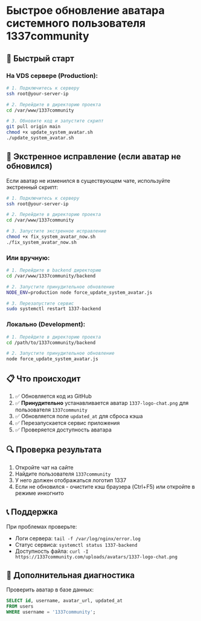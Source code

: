 # Быстрое обновление аватара системного пользователя 1337community

## 🚀 Быстрый старт

### На VDS сервере (Production):

```bash
# 1. Подключитесь к серверу
ssh root@your-server-ip

# 2. Перейдите в директорию проекта
cd /var/www/1337community

# 3. Обновите код и запустите скрипт
git pull origin main
chmod +x update_system_avatar.sh
./update_system_avatar.sh
```

## 🚨 Экстренное исправление (если аватар не обновился)

Если аватар не изменился в существующем чате, используйте экстренный скрипт:

```bash
# 1. Подключитесь к серверу
ssh root@your-server-ip

# 2. Перейдите в директорию проекта
cd /var/www/1337community

# 3. Запустите экстренное исправление
chmod +x fix_system_avatar_now.sh
./fix_system_avatar_now.sh
```

### Или вручную:

```bash
# 1. Перейдите в backend директорию
cd /var/www/1337community/backend

# 2. Запустите принудительное обновление
NODE_ENV=production node force_update_system_avatar.js

# 3. Перезапустите сервис
sudo systemctl restart 1337-backend
```

### Локально (Development):

```bash
# 1. Перейдите в директорию проекта
cd /path/to/1337community/backend

# 2. Запустите принудительное обновление
node force_update_system_avatar.js
```

## 📋 Что происходит

1. ✅ Обновляется код из GitHub
2. ✅ **Принудительно** устанавливается аватар `1337-logo-chat.png` для пользователя `1337community`
3. ✅ Обновляется поле `updated_at` для сброса кэша
4. ✅ Перезапускается сервис приложения
5. ✅ Проверяется доступность аватара

## 🔍 Проверка результата

1. Откройте чат на сайте
2. Найдите пользователя `1337community` 
3. У него должен отображаться логотип 1337
4. Если не обновился - очистите кэш браузера (Ctrl+F5) или откройте в режиме инкогнито

## 📞 Поддержка

При проблемах проверьте:
- Логи сервера: `tail -f /var/log/nginx/error.log`
- Статус сервиса: `systemctl status 1337-backend`
- Доступность файла: `curl -I https://1337community.com/uploads/avatars/1337-logo-chat.png`

## 🔧 Дополнительная диагностика

Проверить аватар в базе данных:
```sql
SELECT id, username, avatar_url, updated_at 
FROM users 
WHERE username = '1337community';
``` 